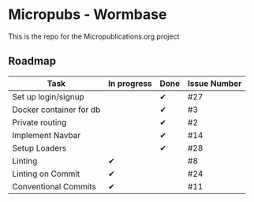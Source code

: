 # Micropubs - Wormbase

This is the repo for the Micropublications.org project

## Roadmap

|Task                   |In progress    |Done   |Issue Number   |
|---                    |---            |---    |---            |
|Set up login/signup    |               |&#x2714;   |#27
|Docker container for db|               |&#x2714;   |#3
|Private routing        |               |&#x2714;   |#2
|Implement Navbar       |               |&#x2714;   |#14
|Setup Loaders          |               |&#x2714;   |#28
|Linting                | &#x2714;      |            |#8
|Linting on Commit      | &#x2714;      |            |#24
|Conventional Commits   | &#x2714;      |            |#11

